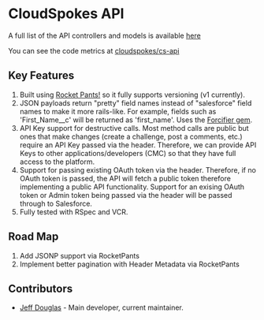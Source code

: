 # CloudSpokes API

A full list of the API controllers and models is available [here](https://docs.google.com/a/appirio.com/spreadsheet/ccc?key=0AibvDu-BSYDZdDdWTHFKcjVwVDlKS3FieE1wZHhCbVE#gid=0)

You can see the code metrics at [cloudspokes/cs-api](https://codeclimate.com/github/cloudspokes/cs-api)

## Key Features

1. Built using [Rocket Pants!](https://github.com/filtersquad/rocket_pants) so it fully supports versioning (v1 currently).
2. JSON payloads return "pretty" field names instead of "salesforce" field names to make it more rails-like. For example, fields such as 'First_Name__c' will be returned as 'first_name'. Uses the [Forcifier gem](https://github.com/jeffdonthemic/forcifier).
3. API Key support for destructive calls. Most method calls are public but ones that make changes (create a challenge, post a comments, etc.) require an API Key passed via the header. Therefore, we can provide API Keys to other applications/developers (CMC) so that they have full access to the platform.
4. Support for passing existing OAuth token via the header. Therefore, if no OAuth token is passed, the API will fetch a public token therefore implementing a public API functionality. Support for an exising OAuth token or Admin token being passed via the header will be passed through to Salesforce.
5. Fully tested with RSpec and VCR.

## Road Map

1. Add JSONP support via RocketPants
2. Implement better pagination with Header Metadata via RocketPants

## Contributors

- [Jeff Douglas](https://github.com/jeffdonthemic) - Main developer, current maintainer.